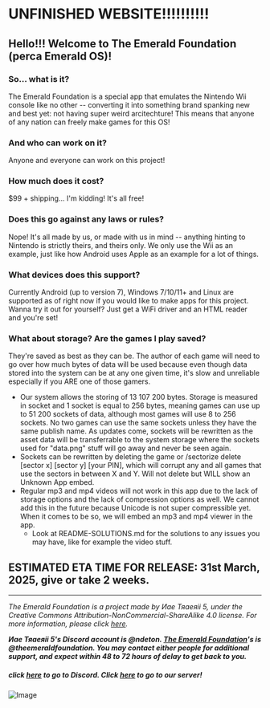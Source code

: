 # UNFINISHED WEBSITE!!!!!!!!!!

## Hello!!! Welcome to The Emerald Foundation (perca Emerald OS)!

### So... what is it? 

The Emerald Foundation is a special app that emulates the Nintendo Wii console like no other -- converting it into something brand spanking new and best yet: not having super weird arcitechture! This means that anyone of any nation can freely make games for this OS!

### And who can work on it?

Anyone and everyone can work on this project!

### How much does it cost? 

$99 + shipping... I'm kidding! It's all free!

### Does this go against any laws or rules?

Nope! It's all made by us, or made with us in mind -- anything hinting to Nintendo is strictly theirs, and theirs only. We only use the Wii as an example, just like how Android uses Apple as an example for a lot of things. 

### What devices does this support?

Currently Android (up to version 7), Windows 7/10/11+ and Linux are supported as of right now if you would like to make apps for this project. Wanna try it out for yourself? Just get a WiFi driver and an HTML reader and you're set!

### What about storage? Are the games I play saved?

They're saved as best as they can be. The author of each game will need to go over how much bytes of data will be used because even though data stored into the system can be at any one given time, it's slow and unreliable especially if you ARE one of those gamers.
- Our system allows the storing of 13 107 200 bytes. Storage is measured in socket and 1 socket is equal to 256 bytes, meaning games can use up to 51 200 sockets of data, although most games will use 8 to 256 sockets. No two games can use the same sockets unless they have the same publish name. As updates come, sockets will be rewritten as the asset data will be transferrable to the system storage where the sockets used for "data.png" stuff will go away and never be seen again.
- Sockets can be rewritten by deleting the game or /sectorize delete [sector x] [sector y] [your PIN], which will corrupt any and all games that use the sectors in between X and Y. Will not delete but WILL show an Unknown App embed.
- Regular mp3 and mp4 videos will not work in this app due to the lack of storage options and the lack of compression options as well. We cannot add this in the future because Unicode is not super compressible yet. When it comes to be so, we will embed an mp3 and mp4 viewer in the app.
  - Look at README-SOLUTIONS.md for the solutions to any issues you may have, like for example the video stuff.

## ESTIMATED ETA TIME FOR RELEASE: 31st March, 2025, give or take 2 weeks. 

----------------

*The Emerald Foundation is a project made by Иае Тяаеяіі 5, under the Creative Commons Attribution-NonCommercial-ShareAlike 4.0 license. For more information, please click [here](https://creativecommons.org/licenses/by-nc-sa/4.0/legalcode.txt).*

***Иае Тяаеяіі 5's Discord account is @ndeton. [The Emerald Foundation](mailto:emeraldosfoundation@gmail.com)'s is @theemeraldfoundation. You may contact either people for additional support, and expect within 48 to 72 hours of delay to get back to you.***

##### ***click [here](https://discord.com) to go to Discord. Click [here](https://discord.gg/nHvQHm97tg) to go to our server!***

![Image](https://github.com/user-attachments/assets/0f1f1bcf-7279-4f91-a156-956f54e1b3bd)
